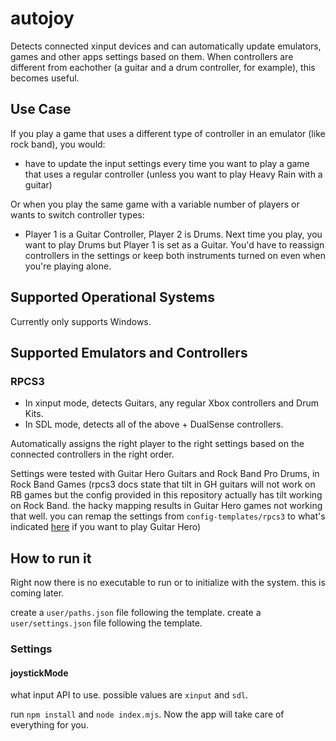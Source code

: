 # autojoy

Detects connected xinput devices and can automatically update emulators, games and other apps settings based on them.
When controllers are different from eachother (a guitar and a drum controller, for example), this becomes useful.

## Use Case

If you play a game that uses a different type of controller in an emulator (like rock band), you would:

- have to update the input settings every time you want to play a game that uses a regular controller (unless you want to play Heavy Rain with a guitar)

Or when you play the same game with a variable number of players or wants to switch controller types:

- Player 1 is a Guitar Controller, Player 2 is Drums. Next time you play, you want to play Drums but Player 1 is set as a Guitar. You'd have to reassign controllers in the settings or keep both instruments turned on even when you're playing alone.

## Supported Operational Systems

Currently only supports Windows.

## Supported Emulators and Controllers

### RPCS3

- In xinput mode, detects Guitars, any regular Xbox controllers and Drum Kits.
- In SDL mode, detects all of the above + DualSense controllers.

Automatically assigns the right player to the right settings based on the connected controllers in the right order.

Settings were tested with Guitar Hero Guitars and Rock Band Pro Drums, in Rock Band Games (rpcs3 docs state that tilt in GH guitars will not work on RB games but the config provided in this repository actually has tilt working on Rock Band. the hacky mapping results in Guitar Hero games not working that well. you can remap the settings from `config-templates/rpcs3` to what's indicated [here](https://wiki.rpcs3.net/index.php?title=Help:Peripherals_and_accessories) if you want to play Guitar Hero)

## How to run it

Right now there is no executable to run or to initialize with the system. this is coming later.

create a `user/paths.json` file following the template.
create a `user/settings.json` file following the template.

### Settings

#### joystickMode

what input API to use. possible values are `xinput` and `sdl`.

run `npm install` and `node index.mjs`. Now the app will take care of everything for you.
